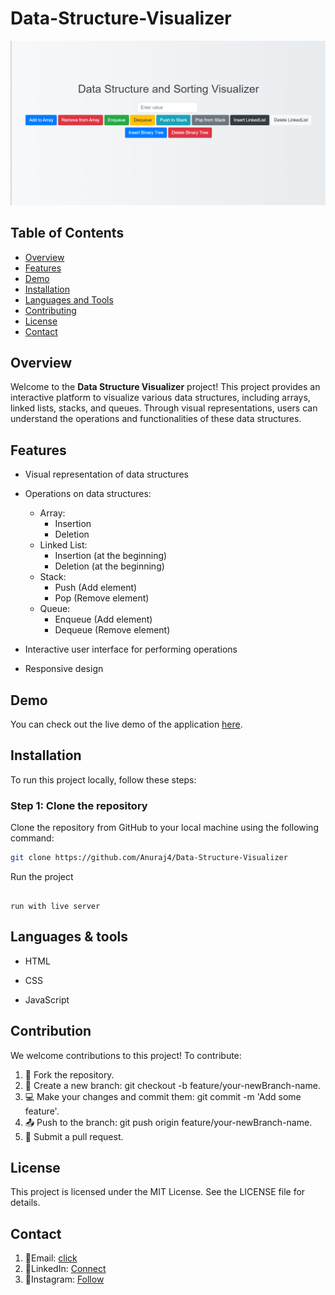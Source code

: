 # Data-Structure-Visualizer

![image](https://github.com/Anuraj4/Data-Structure-Visualizer/blob/main/Screenshot%202024-07-11%20215025.png)

## Table of Contents

- [Overview](#overview)
- [Features](#features)
- [Demo](#demo)
- [Installation](#installation)
- [Languages and Tools](#Languages&tools)
- [Contributing](#Contribution)
- [License](#License)
- [Contact](#contact)


## Overview

Welcome to the **Data Structure Visualizer** project! This project provides an interactive platform to visualize various data structures, including arrays, linked lists, stacks, and queues. Through visual representations, users can understand the operations and functionalities of these data structures.

## Features

- Visual representation of data structures
- Operations on data structures:
  - Array:
    - Insertion
    - Deletion
  - Linked List:
    - Insertion (at the beginning)
    - Deletion (at the beginning)
  - Stack:
    - Push (Add element)
    - Pop (Remove element)
  - Queue:
    - Enqueue (Add element)
    - Dequeue (Remove element)
      
- Interactive user interface for performing operations
- Responsive design


## Demo

You can check out the live demo of the application [here](https://datavizpro.netlify.app/).

## Installation

To run this project locally, follow these steps:

### Step 1: Clone the repository

Clone the repository from GitHub to your local machine using the following command:

```bash
git clone https://github.com/Anuraj4/Data-Structure-Visualizer

```
Run the project
```

run with live server

```

## Languages & tools

- HTML

- CSS

- JavaScript


## Contribution

We welcome contributions to this project! To contribute:

1) 🍴 Fork the repository.
2) 🌿 Create a new branch: git checkout -b feature/your-newBranch-name.
3) 💻 Make your changes and commit them: git commit -m 'Add some feature'.
4) 📤 Push to the branch: git push origin feature/your-newBranch-name.
5) 🔁 Submit a pull request.

## License

This project is licensed under the MIT License. See the LICENSE file for details.

## Contact

1) 📧Email: [click](anurajvenkatpurwar@gmail.com)
2) 💼LinkedIn: [Connect](https://www.linkedin.com/in/anuraj-venkatpurwar/)
3) 📸Instagram: [Follow](https://www.instagram.com/a_n_u_r_a_j_70/)





